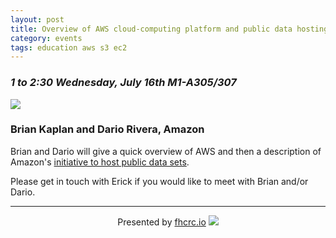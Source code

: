 ```yaml
---
layout: post
title: Overview of AWS cloud-computing platform and public data hosting initiative
category: events
tags: education aws s3 ec2
---
```


### *1 to 2:30 Wednesday, July 16th M1-A305/307*

![](https://images-na.ssl-images-amazon.com/images/G/01/webservices/en/aws_logo_v3._V176024832_.gif)

### Brian Kaplan and Dario Rivera, Amazon


Brian and Dario will give a quick overview of AWS and then a description of Amazon's [initiative to host public data sets](http://aws.amazon.com/publicdatasets/).

Please get in touch with Erick if you would like to meet with Brian and/or Dario.

---

<div style="text-align:center">
Presented by <a href="http://fhcrc.io">fhcrc.io</a>

<img src="http://fhcrc.io/public/logo-50px.png" style="margin-left: auto; margin-right: auto;"/>
</div>

